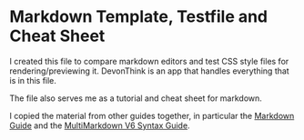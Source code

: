 # Markdown Template, Testfile and Cheat Sheet

I created this file to compare markdown editors and test CSS style files for rendering/previewing it. DevonThink is an app that handles everything that is in this file.

The file also serves me as a tutorial and cheat sheet for markdown. 

I copied the material from other guides together, in particular the [Markdown Guide](https://markdownguide.org) and the [MultiMarkdown V6 Syntax Guide](https://rawgit.com/fletcher/MultiMarkdown-6-Syntax-Guide/master/index.html).
